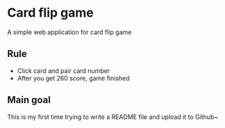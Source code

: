 # Card flip game
A simple web application for card flip game

## Rule
- Click card and pair card number
- After you get 260 score, game finished

## Main goal
This is my first time trying to write a README file and upload it to Github~